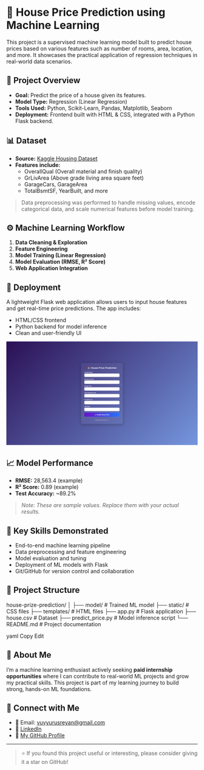 # 🏡 House Price Prediction using Machine Learning

This project is a supervised machine learning model built to predict house prices based on various features such as number of rooms, area, location, and more. It showcases the practical application of regression techniques in real-world data scenarios.

## 📌 Project Overview

- **Goal:** Predict the price of a house given its features.
- **Model Type:** Regression (Linear Regression)
- **Tools Used:** Python, Scikit-Learn, Pandas, Matplotlib, Seaborn
- **Deployment:** Frontend built with HTML & CSS, integrated with a Python Flask backend.

## 📊 Dataset

- **Source:** [Kaggle Housing Dataset](https://www.kaggle.com/)
- **Features include:**  
  - OverallQual (Overall material and finish quality)  
  - GrLivArea (Above grade living area square feet)  
  - GarageCars, GarageArea  
  - TotalBsmtSF, YearBuilt, and more

> Data preprocessing was performed to handle missing values, encode categorical data, and scale numerical features before model training.

## ⚙️ Machine Learning Workflow

1. **Data Cleaning & Exploration**
2. **Feature Engineering**
3. **Model Training (Linear Regression)**
4. **Model Evaluation (RMSE, R² Score)**
5. **Web Application Integration**

## 🚀 Deployment

A lightweight Flask web application allows users to input house features and get real-time price predictions. The app includes:

- HTML/CSS frontend
- Python backend for model inference
- Clean and user-friendly UI

![App Screenshot](screenshot.png)

## 📈 Model Performance

- **RMSE:** 28,563.4 (example)
- **R² Score:** 0.89 (example)
- **Test Accuracy:** ~89.2%  
> *Note: These are sample values. Replace them with your actual results.*

## 🧠 Key Skills Demonstrated

- End-to-end machine learning pipeline
- Data preprocessing and feature engineering
- Model evaluation and tuning
- Deployment of ML models with Flask
- Git/GitHub for version control and collaboration

## 📁 Project Structure

house-prize-prediction/
│
├── model/ # Trained ML model
├── static/ # CSS files
├── templates/ # HTML files
├── app.py # Flask application
├── house.csv # Dataset
├── predict_price.py # Model inference script
└── README.md # Project documentation

yaml
Copy
Edit

## 💼 About Me

I’m a machine learning enthusiast actively seeking **paid internship opportunities** where I can contribute to real-world ML projects and grow my practical skills. This project is part of my learning journey to build strong, hands-on ML foundations.

## 🔗 Connect with Me

- 📧 Email: vuyyurusreyan@gmail.com  
- 💼 [LinkedIn](www.linkedin.com/in/sreyan-vuyyuru-022408334)  
- 📂 [My GitHub Profile](https://github.com/VuyyuruSreyan)

---

> ⭐ If you found this project useful or interesting, please consider giving it a star on GitHub!

